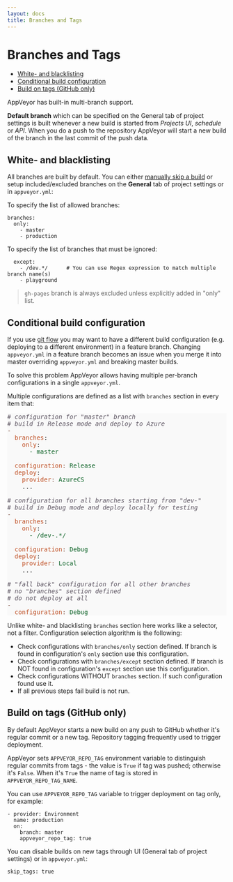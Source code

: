 ```yaml
---
layout: docs
title: Branches and Tags
---
```


# Branches and Tags

* [White- and blacklisting](#white-and-blacklisting)
* [Conditional build configuration](#conditional-build-configuration)
* [Build on tags (GitHub only)](#build-on-tags)

AppVeyor has built-in multi-branch support.

**Default branch** which can be specified on the General tab of project settings is built whenever a new build is started from *Projects UI*, *schedule* or *API*. When you do a push to the repository AppVeyor will start a new build of the branch in the last commit of the push data.



<a id="white-and-blacklisting"></a>
## White- and blacklisting

All branches are built by default. You can either [manually skip a build](/docs/how-to/skip-build) or setup included/excluded branches on the **General** tab of project settings or in `appveyor.yml`:

To specify the list of allowed branches:

	branches:
	  only:
	    - master
	    - production

To specify the list of branches that must be ignored:

	  except:
	    - /dev.*/      # You can use Regex expression to match multiple branch name(s)
	    - playground

> `gh-pages` branch is always excluded unless explicitly added in "only" list.



<a id="conditional-build-configuration"></a>
## Conditional build configuration

If you use [git flow](http://nvie.com/posts/a-successful-git-branching-model/) you may want to have a different build configuration (e.g. deploying to a different environment) in a feature branch. Changing `appveyor.yml` in a feature branch becomes an issue when you merge it into master overriding `appveyor.yml` and breaking master builds.

To solve this problem AppVeyor allows having multiple per-branch configurations in a single `appveyor.yml`.

Multiple configurations are defined as a list with `branches` section in every item that:

	
<pre style="background:#f9f9f9;color:#080808"><span style="color:#5a525f;font-style:italic"># configuration for "master" branch</span>
<span style="color:#5a525f;font-style:italic"># build in Release mode and deploy to Azure</span>
<span style="color:#794938">-</span>
  <span style="color:#bf4f24">branches</span>:
    <span style="color:#bf4f24">only</span>:
      <span style="color:#0b6125">- <span style="color:#0b6125">master</span></span>

  <span style="color:#0b6125"><span style="color:#bf4f24">configuration<span style="color:#794938">:</span></span> <span style="color:#0b6125">Release</span></span>
  <span style="color:#bf4f24">deploy</span>:
    <span style="color:#0b6125"><span style="color:#bf4f24">provider<span style="color:#794938">:</span></span> <span style="color:#0b6125">AzureCS</span></span>
    ...

<span style="color:#5a525f;font-style:italic"># configuration for all branches starting from "dev-"</span>
<span style="color:#5a525f;font-style:italic"># build in Debug mode and deploy locally for testing</span>
<span style="color:#794938">-</span>
  <span style="color:#bf4f24">branches</span>:
    <span style="color:#bf4f24">only</span>:
      <span style="color:#0b6125">- <span style="color:#0b6125">/dev-.*/</span></span>

  <span style="color:#0b6125"><span style="color:#bf4f24">configuration<span style="color:#794938">:</span></span> <span style="color:#0b6125">Debug</span></span>
  <span style="color:#bf4f24">deploy</span>:
    <span style="color:#0b6125"><span style="color:#bf4f24">provider<span style="color:#794938">:</span></span> <span style="color:#0b6125">Local</span></span>
    ...

<span style="color:#5a525f;font-style:italic"># "fall back" configuration for all other branches</span>
<span style="color:#5a525f;font-style:italic"># no "branches" section defined</span>
<span style="color:#5a525f;font-style:italic"># do not deploy at all</span>
<span style="color:#794938">-</span>
  <span style="color:#0b6125"><span style="color:#bf4f24">configuration<span style="color:#794938">:</span></span> <span style="color:#0b6125">Debug</span></span>
</pre>


Unlike white- and blacklisting `branches` section here works like a selector, not a filter. Configuration selection algorithm is the following:

- Check configurations with `branches/only` section defined. If branch is found in configuration's `only` section use this configuration.
- Check configurations with `branches/except` section defined. If branch is NOT found in configuration's `except` section use this configuration.
- Check configurations WITHOUT `branches` section. If such configuration found use it.
- If all previous steps fail build is not run.


<a id="build-on-tags"></a>
## Build on tags (GitHub only)

By default AppVeyor starts a new build on any push to GitHub whether it's regular commit or a new tag. Repository tagging frequently used to trigger deployment.

AppVeyor sets `APPVEYOR_REPO_TAG` environment variable to distinguish regular commits from tags - the value is `True` if tag was pushed; otherwise it's `False`. When it's `True` the name of tag is stored in `APPVEYOR_REPO_TAG_NAME`.

You can use `APPVEYOR_REPO_TAG` variable to trigger deployment on tag only, for example:

	- provider: Environment
	  name: production
	  on:
	    branch: master
        appveyor_repo_tag: true

You can disable builds on new tags through UI (General tab of project settings) or in `appveyor.yml`:

    skip_tags: true
